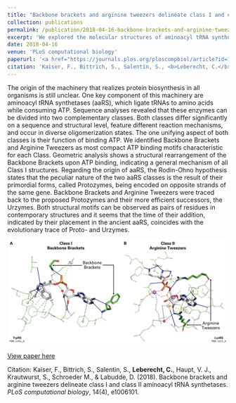 ```yaml
---
title: "Backbone brackets and arginine tweezers delineate class I and class II aminoacyl tRNA synthetases"
collection: publications
permalink: /publication/2018-04-16-backbone-brackets-and-arginine-tweezers
excerpt: 'We explored the molecular structures of aminoacyl tRNA synthetases and unveiled two ancient patterns, possibly tracing the evolutionary path of these enzymes.'
date: 2018-04-16
venue: 'PLoS computational biology'
paperurl: '<a href="https://journals.plos.org/ploscompbiol/article?id=10.1371/journal.pcbi.1006101">10.1371/journal.pcbi.1006101</a>'
citation: 'Kaiser, F., Bittrich, S., Salentin, S., <b>Leberecht, C.</b>, Haupt, V. J., Krautwurst, S., Schroeder M., & Labudde, D. (2018). Backbone brackets and arginine tweezers delineate class I and class II aminoacyl tRNA synthetases. <i>PLoS computational biology</i>, 14(4), e1006101.'
---
```

The origin of the machinery that realizes protein biosynthesis in all organisms is still unclear. One key component of this machinery are aminoacyl tRNA synthetases (aaRS), which ligate tRNAs to amino acids while consuming ATP. Sequence analyses revealed that these enzymes can be divided into two complementary classes. Both classes differ significantly on a sequence and structural level, feature different reaction mechanisms, and occur in diverse oligomerization states. The one unifying aspect of both classes is their function of binding ATP. We identified Backbone Brackets and Arginine Tweezers as most compact ATP binding motifs characteristic for each Class. Geometric analysis shows a structural rearrangement of the Backbone Brackets upon ATP binding, indicating a general mechanism of all Class I structures. Regarding the origin of aaRS, the Rodin-Ohno hypothesis states that the peculiar nature of the two aaRS classes is the result of their primordial forms, called Protozymes, being encoded on opposite strands of the same gene. Backbone Brackets and Arginine Tweezers were traced back to the proposed Protozymes and their more efficient successors, the Urzymes. Both structural motifs can be observed as pairs of residues in contemporary structures and it seems that the time of their addition, indicated by their placement in the ancient aaRS, coincides with the evolutionary trace of Proto- and Urzymes.

<img src='/images/backbone_backets_and_agrinine_tweezers.png'>

[View paper here](https://journals.plos.org/ploscompbiol/article?id=10.1371/journal.pcbi.1006101)

Citation: Kaiser, F., Bittrich, S., Salentin, S., <b>Leberecht, C.</b>, Haupt, V. J., Krautwurst, S., Schroeder M., & Labudde, D. (2018). Backbone brackets and arginine tweezers delineate class I and class II aminoacyl tRNA synthetases. <i>PLoS computational biology</i>, 14(4), e1006101.